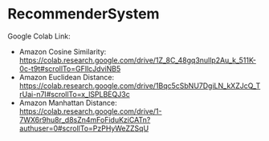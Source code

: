 # RecommenderSystem
Google Colab Link:
- Amazon Cosine Similarity: https://colab.research.google.com/drive/1Z_8C_48gq3nullp2Au_k_511K-0c-t9t#scrollTo=GFIlcJdviNB5
- Amazon Euclidean Distance: https://colab.research.google.com/drive/1Bqc5cSbNU7DgiLN_kXZJcQ_TrUai-n7I#scrollTo=x_lSPLBEQJ3c
- Amazon Manhattan Distance: https://colab.research.google.com/drive/1-7WX6r9hu8r_d8sZn4mFoFiduKziCATn?authuser=0#scrollTo=PzPHyWeZZSqU
